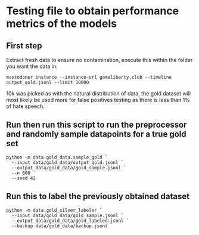 # Testing file to obtain performance metrics of the models

## First step

Extract fresh data to ensure no contamination, execute this within the folder you want the data in:

```
mastodoner instance --instance-url gameliberty.club --timeline output_gold.jsonl --limit 10000
```

10k was picked as with the natural distribution of data, the gold dataset will most likely be used more for false positives testing as
there is less than 1% of hate speech.

## Run then run this script to run the preprocessor and randomly sample datapoints for a true gold set

```
python -m data.gold_data.sample_gold `
  --input data/gold_data/output_gold.jsonl `
  --output data/gold_data/gold_sample.jsonl `
  --n 600 `
  --seed 42
```

## Run this to label the previously obtained dataset
```
python -m data.gold_silver_labeler `
  --input data/gold_data/gold_sample.jsonl `
  --output data/gold_data/gold_labeled.jsonl `
  --backup data/gold_data/backup.jsonl
```
